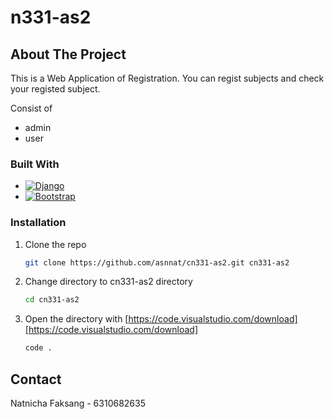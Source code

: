 # n331-as2

<!-- ABOUT THE PROJECT -->
## About The Project

This is a Web Application of Registration. You can regist subjects and check your registed subject.

Consist of
* admin
* user

### Built With

* [![Django][djangoproject.com]][Django-url]
* [![Bootstrap][Bootstrap.com]][Bootstrap-url]

### Installation

1. Clone the repo
    ```sh
    git clone https://github.com/asnnat/cn331-as2.git cn331-as2
    ```
2. Change directory to cn331-as2 directory
    ```sh
    cd cn331-as2
    ```
3. Open the directory with [https://code.visualstudio.com/download][https://code.visualstudio.com/download]
    ```sh
    code .
    ```

<!-- CONTACT -->
## Contact

Natnicha Faksang - 6310682635

<!-- MARKDOWN LINKS & IMAGES -->
[djangoproject.com]: https://img.shields.io/badge/Djang0-35495E?style=for-the-badge&logo=django&logoColor=4FC08D
[Django-url]: https://www.djangoproject.com/
[Bootstrap.com]: https://img.shields.io/badge/Bootstrap-563D7C?style=for-the-badge&logo=bootstrap&logoColor=white
[Bootstrap-url]: https://getbootstrap.com

